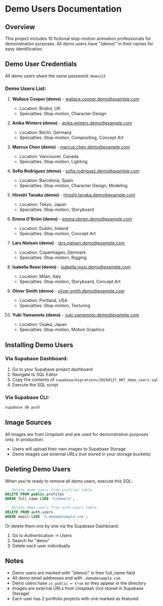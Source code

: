 # Demo Users Documentation

## Overview
This project includes 10 fictional stop-motion animation professionals for demonstration purposes. All demo users have "(demo)" in their names for easy identification.

## Demo User Credentials
All demo users share the same password: `demo123`

### Demo Users List:
1. **Wallace Cooper (demo)** - wallace.cooper.demo@example.com
   - Location: Bristol, UK
   - Specialties: Stop-motion, Character Design

2. **Anika Winters (demo)** - anika.winters.demo@example.com
   - Location: Berlin, Germany
   - Specialties: Stop-motion, Compositing, Concept Art

3. **Marcus Chen (demo)** - marcus.chen.demo@example.com
   - Location: Vancouver, Canada
   - Specialties: Stop-motion, Lighting

4. **Sofia Rodriguez (demo)** - sofia.rodriguez.demo@example.com
   - Location: Barcelona, Spain
   - Specialties: Stop-motion, Character Design, Modeling

5. **Hiroshi Tanaka (demo)** - hiroshi.tanaka.demo@example.com
   - Location: Tokyo, Japan
   - Specialties: Stop-motion, Storyboard

6. **Emma O'Brien (demo)** - emma.obrien.demo@example.com
   - Location: Dublin, Ireland
   - Specialties: Stop-motion, Concept Art

7. **Lars Nielsen (demo)** - lars.nielsen.demo@example.com
   - Location: Copenhagen, Denmark
   - Specialties: Stop-motion, Rigging

8. **Isabella Rossi (demo)** - isabella.rossi.demo@example.com
   - Location: Milan, Italy
   - Specialties: Stop-motion, Storyboard, Concept Art

9. **Oliver Smith (demo)** - oliver.smith.demo@example.com
   - Location: Portland, USA
   - Specialties: Stop-motion, Texturing

10. **Yuki Yamamoto (demo)** - yuki.yamamoto.demo@example.com
    - Location: Osaka, Japan
    - Specialties: Stop-motion, Motion Graphics

## Installing Demo Users

### Via Supabase Dashboard:
1. Go to your Supabase project dashboard
2. Navigate to SQL Editor
3. Copy the contents of `supabase/migrations/20250127_007_demo_users.sql`
4. Execute the SQL script

### Via Supabase CLI:
```bash
supabase db push
```

## Image Sources
All images are from Unsplash and are used for demonstration purposes only. In production:
- Users will upload their own images to Supabase Storage
- Demo images use external URLs (not stored in your storage buckets)

## Deleting Demo Users

When you're ready to remove all demo users, execute this SQL:

```sql
-- Delete demo users from profiles table
DELETE FROM public.profiles
WHERE full_name LIKE '%(demo)%';

-- Delete demo users from auth.users table
DELETE FROM auth.users
WHERE email LIKE '%.demo@example.com';
```

Or delete them one by one via the Supabase Dashboard:
1. Go to Authentication → Users
2. Search for "demo"
3. Delete each user individually

## Notes
- Demo users are marked with "(demo)" in their full_name field
- All demo email addresses end with `.demo@example.com`
- Demo users have `is_public = true` so they appear in the directory
- Images are external URLs from Unsplash (not stored in Supabase Storage)
- Each user has 2 portfolio projects with one marked as featured
